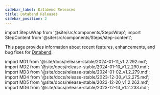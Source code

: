 ```yaml
---
sidebar_label: Databend Releases
title: Databend Releases
sidebar_position: 2
---
```


import StepsWrap from '@site/src/components/StepsWrap';
import StepContent from '@site/src/components/Steps/step-content';

This page provides information about recent features, enhancements, and bug fixes for <a href="https://github.com/datafuselabs/databend">Databend</a>.



import MD1 from '@site/docs/release-stable/2024-01-11_v1.2.292.md';
import MD2 from '@site/docs/release-stable/2024-01-10_v1.2.290.md';
import MD3 from '@site/docs/release-stable/2024-01-02_v1.2.279.md';
import MD4 from '@site/docs/release-stable/2023-12-30_v1.2.275.md';
import MD5 from '@site/docs/release-stable/2023-12-20_v1.2.262.md';
import MD6 from '@site/docs/release-stable/2023-12-13_v1.2.233.md';


<StepsWrap> 



<StepContent outLink="https://github.com/datafuselabs/databend/releases/tag/v1.2.292" number="" title="Jan 11, 2024 (v1.2.292)">
<MD1 />

</StepContent>

<StepContent outLink="https://github.com/datafuselabs/databend/releases/tag/v1.2.290" number="" title="Jan 10, 2024 (v1.2.290)">
<MD2 />

</StepContent>

<StepContent outLink="https://github.com/datafuselabs/databend/releases/tag/v1.2.279" number="" title="Jan 2, 2024 (v1.2.279)">
<MD3 />

</StepContent>

<StepContent outLink="https://github.com/datafuselabs/databend/releases/tag/v1.2.275" number="" title="Dec 30, 2023 (v1.2.275)">
<MD4 />

</StepContent>

<StepContent outLink="https://github.com/datafuselabs/databend/releases/tag/v1.2.262" number="" title="Dec 20, 2023 (v1.2.262)">
<MD5 />

</StepContent>

<StepContent outLink="https://github.com/datafuselabs/databend/releases/tag/v1.2.233" number="" title="Dec 13, 2023 (v1.2.233)">
<MD6 />

</StepContent>

</StepsWrap> 
